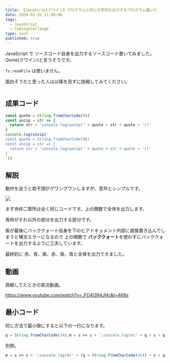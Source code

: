 ```yaml
---
title: 【JavaScriptクワイン】プログラムと同じ文字列を出力するプログラム書いた
date: 2020-02-26 21:00:00
tags:
  - JavaScript
  - CodingChallange
type: tech
published: true
---
```


JavaScript で ソースコード自身を出力するソースコード書いてみました。Qunie(クワイン)と言うそうです。

`fs.readFile` は使いません。

面白そうだと思った人は以降を見ずに挑戦してみてください。

```toc

```

## 成果コード

<!-- prettier-ignore -->
```js
const quote = String.fromCharCode(96)
const unzip = str => {
  return str + 'console.log(unzip(' + quote + str + quote + '))'
}
console.log(unzip(`
const quote = String.fromCharCode(96)
const unzip = str => {
  return str + 'console.log(unzip(' + quote + str + quote + '))'
}
`))
```

<!-- prettier-ignore-end -->

## 解説

動作を追うと若干頭がグワングワンしますが、意外とシンプルです。

![](https://elzup-image-storage.s3.amazonaws.com/blog/code-own-print.png)

まず赤枠二箇所は全く同じコードです。上の関数で全体を出力します。

青枠がそれ以外の部分を出力する部分です。

紫が最後にバッククォート自身を下のヒアドキュメント内部に直接書き込んでしまうと構文エラーになるので
上の関数で **バッククォート**を使わずにバッククォートを出力するように工夫しています。

最終的に
赤、青、紫、赤、紫、青と全体を出力できました。

## 動画

挑戦してたときの実況動画。

https://www.youtube.com/watch?v=_FD4l394JHc&t=468s

## 最小コード

同じ方法で最小限にすると以下の一行になります。

<!-- prettier-ignore -->
```js
q = String.fromCharCode(34);m = s => s + ';console.log(m(' + q + s + q + '))';console.log(m("q = String.fromCharCode(34);m = s => s + ';console.log(m(' + q + s + q + '))'"))
```

別例。

<!-- prettier-ignore -->
```js
m = s => s + ';console.log(m(' + (q = String.fromCharCode(34)) + s + q + '))';console.log(m("m = s => s + ';console.log(m(' + (q = String.fromCharCode(34)) + s + q + '))'"))
```

<!-- prettier-ignore-end -->
